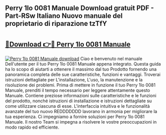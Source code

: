 ## Perry 1Io 0081 Manuale Download gratuit PDF - Part-RSw Italiano Nuovo manuale del proprietario di riparazione tzTfY

# <h2><a href="http://dfgmymx.blite.top/?on=Perry+1Io+0081+Manuale">🔗Download 👉🔴 Perry 1Io 0081 Manuale</a></h2>

[![Perry 1Io 0081 Manuale download](https://i.imgur.com/lujVjoI.png)](http://dfgmymx.blite.top/?on=Perry+1Io+0081+Manuale)
Ciao e benvenuto nel manuale Dell'utente per il tuo Perry 1Io 0081 Manuale appena integrato. Questa guida ha lo scopo di aiutarti a ottenere il massimo dal tuo Prodotto fornendo una panoramica completa delle sue caratteristiche, funzioni e vantaggi. Troverai istruzioni dettagliate per L'installazione, L'uso, la manutenzione e la risoluzione dei problemi. Prima di mettere in funzione il tuo Perry 1Io 0081 Manuale, prenditi il tempo necessario per leggere attentamente questo Manuale. Contiene preziose informazioni sulle caratteristiche e le funzioni del prodotto, nonché istruzioni di installazione e istruzioni dettagliate su come utilizzare ciascuna di esse. L'interfaccia intuitiva e le funzionalità avanzate del tuo nuovo REDDDDDDD lavorano in armonia per migliorare la tua esperienza. Ci impegniamo a fornire soluzioni per Perry 1Io 0081 Manuale. Il nostro Team si impegna a risolvere le vostre preoccupazioni in modo rapido ed efficiente.
